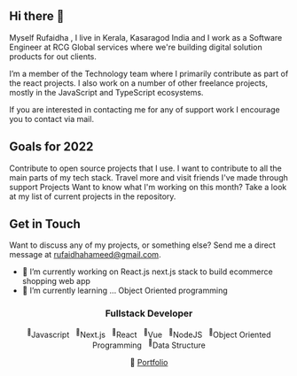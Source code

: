 ## Hi there 👋

Myself Rufaidha , I live in Kerala, Kasaragod India and I work as a Software Engineer at RCG Global services where we're building digital solution products for out clients.

I’m a member of the Technology team where I primarily contribute as part of the react projects. I also work on a number of other freelance projects, mostly in the JavaScript and TypeScript ecosystems.

If you are interested in contacting me for any of support work I encourage you to contact via mail.

## Goals for 2022
Contribute to open source projects that I use. I want to contribute to all the main parts of my tech stack. Travel more and visit friends I've made through support Projects Want to know what I'm working on this month? Take a look at my list of current projects in the repository.

## Get in Touch
Want to discuss any of my projects, or something else? Send me a direct message at rufaidhahameed@gmail.com.

- 🔭 I’m currently working on React.js next.js stack to build ecommerce shopping web app
- 🌱 I’m currently learning ... Object Oriented programming
<div align="center">

  ### Fullstack Developer

  <p>
    <sup>💪</sup>Javascript&nbsp;&nbsp;&nbsp;<sup>💪</sup>Next.js&nbsp;&nbsp;&nbsp;<sup>💪</sup>React&nbsp;&nbsp;&nbsp;<sup>💪</sup>Vue&nbsp;&nbsp;&nbsp;<sup>💪</sup>NodeJS&nbsp;&nbsp;&nbsp;<sup>💪</sup>Object Oriented Programming&nbsp;&nbsp;&nbsp;<sup>💪</sup>Data Structure
  </p>
  
  <p>🔗 <a href="http://merufaidhahameed.web.app">Portfolio</a></p></p>

</div>
